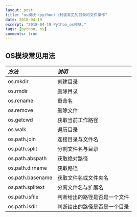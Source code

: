 ```yaml
---
layout: post
title: "os模块（python）:封装常见的目录和文件操作"
date: 2018-04-19
excerpt: "2018-04-19 Python_os模块."
tags: [python, os]
comments: true
---
```


## **OS模块常见用法** 

|*方法*	           |*说明*                      |       
|:-------------------|:---------------------------|       
|os.mkdir	         | 创建目录                   |          
|os.rmdir	         | 删除目录                   |             
|os.rename	         | 重命名                     |      
|os.remove	         | 删除文件                    |
|os.getcwd	         | 获取当前工作路径             |        
|os.walk	         | 遍历目录                    |      
|os.path.join	     | 连接目录与文件名             |     
|os.path.split	     | 分割文件名与目录             |      
|os.path.abspath	 | 获取绝对路径                |
|os.path.dirname	 | 获取路径                    |
|os.path.basename	 | 获取文件名或文件夹名         |
|os.path.splitext	 | 分离文件名与扩展名           |
|os.path.isfile	     | 判断给出的路径是否是一个文件  |
|os.path.isdir	     | 判断给出的路径是否是一个目录  |